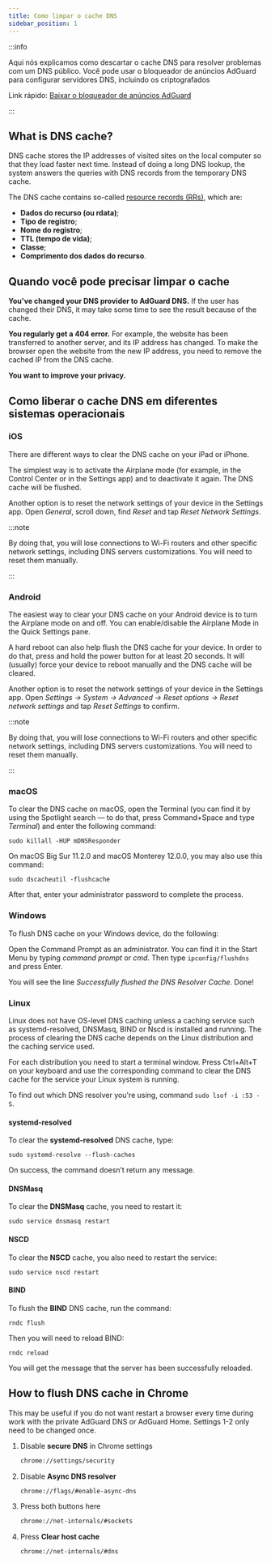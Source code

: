 ```yaml
---
title: Como limpar o cache DNS
sidebar_position: 1
---
```


:::info

Aqui nós explicamos como descartar o cache DNS para resolver problemas com um DNS público. Você pode usar o bloqueador de anúncios AdGuard para configurar servidores DNS, incluindo os criptografados

Link rápido: [Baixar o bloqueador de anúncios AdGuard](https://adguard.com/download.html?auto=true&utm_source=kb_dns)

:::

## What is DNS cache?

DNS cache stores the IP addresses of visited sites on the local computer so that they load faster next time. Instead of doing a long DNS lookup, the system answers the queries with DNS records from the temporary DNS cache.

The DNS cache contains so-called [resource records (RRs)](https://en.wikipedia.org/wiki/Domain_Name_System#Resource_records), which are:

- **Dados do recurso (ou rdata)**;
- **Tipo de registro**;
- **Nome do registro**;
- **TTL (tempo de vida)**;
- **Classe**;
- **Comprimento dos dados do recurso**.

## Quando você pode precisar limpar o cache

**You've changed your DNS provider to AdGuard DNS.** If the user has changed their DNS, it may take some time to see the result because of the cache.

**You regularly get a 404 error.** For example, the website has been transferred to another server, and its IP address has changed. To make the browser open the website from the new IP address, you need to remove the cached IP from the DNS cache.

**You want to improve your privacy.**

## Como liberar o cache DNS em diferentes sistemas operacionais

### iOS

There are different ways to clear the DNS cache on your iPad or iPhone.

The simplest way is to activate the Airplane mode (for example, in the Control Center or in the Settings app) and to deactivate it again. The DNS cache will be flushed.

Another option is to reset the network settings of your device in the Settings app. Open *General*, scroll down, find *Reset* and tap *Reset Network Settings*.

:::note

By doing that, you will lose connections to Wi-Fi routers and other specific network settings, including DNS servers customizations. You will need to reset them manually.

:::

### Android

The easiest way to clear your DNS cache on your Android device is to turn the Airplane mode on and off. You can enable/disable the Airplane Mode in the Quick Settings pane.

A hard reboot can also help flush the DNS cache for your device. In order to do that, press and hold the power button for at least 20 seconds. It will (usually) force your device to reboot manually and the DNS cache will be cleared.

Another option is to reset the network settings of your device in the Settings app. Open *Settings → System → Advanced → Reset options → Reset network settings* and tap *Reset Settings* to confirm.

:::note

By doing that, you will lose connections to Wi-Fi routers and other specific network settings, including DNS servers customizations. You will need to reset them manually.

:::

### macOS

To clear the DNS cache on macOS, open the Terminal (you can find it by using the Spotlight search — to do that, press Command+Space and type *Terminal*) and enter the following command:

`sudo killall -HUP mDNSResponder`

On macOS Big Sur 11.2.0 and macOS Monterey 12.0.0, you may also use this command:

`sudo dscacheutil -flushcache`

After that, enter your administrator password to complete the process.

### Windows

To flush DNS cache on your Windows device, do the following:

Open the Command Prompt as an administrator. You can find it in the Start Menu by typing *command prompt* or *cmd*. Then type `ipconfig/flushdns` and press Enter.

You will see the line *Successfully flushed the DNS Resolver Cache*. Done!

### Linux

Linux does not have OS-level DNS caching unless a caching service such as systemd-resolved, DNSMasq, BIND or Nscd is installed and running. The process of clearing the DNS cache depends on the Linux distribution and the caching service used.

For each distribution you need to start a terminal window. Press Ctrl+Alt+T on your keyboard and use the corresponding command to clear the DNS cache for the service your Linux system is running.

To find out which DNS resolver you're using, command `sudo lsof -i :53 -S`.

#### systemd-resolved

To clear the **systemd-resolved** DNS cache, type:

`sudo systemd-resolve --flush-caches`

On success, the command doesn’t return any message.

#### DNSMasq

To clear the **DNSMasq** cache, you need to restart it:

`sudo service dnsmasq restart`

#### NSCD

To clear the **NSCD** cache, you also need to restart the service:

`sudo service nscd restart`

#### BIND

To flush the **BIND** DNS cache, run the command:

`rndc flush`

Then you will need to reload BIND:

`rndc reload`

You will get the message that the server has been successfully reloaded.

## How to flush DNS cache in Chrome

This may be useful if you do not want restart a browser every time during work with the private AdGuard DNS or AdGuard Home. Settings 1-2 only need to be changed once.

1. Disable **secure DNS** in Chrome settings

    ```bash
    chrome://settings/security
    ```

1. Disable **Async DNS resolver**

    ```bash
    chrome://flags/#enable-async-dns
    ```

1. Press both buttons here

    ```bash
    chrome://net-internals/#sockets
    ```

1. Press **Clear host cache**

    ```bash
    chrome://net-internals/#dns
    ```
